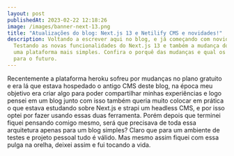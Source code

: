 ```yaml
---
layout: post
publishedAt: 2023-02-22 12:18:26
image: /images/banner-next-13.png
title: "Atualizações do blog: Next.js 13 e Netilify CMS e novidades!"
description: Voltando a escrever aqui no blog, e já começando com novidades!
  Testando as novas funcionalidades do Next.js 13 e também a mudança do CMS para
  uma plataforma mais simples. Confira o porquê das mudanças e qual os planos
  para o futuro.
---
```

Recentemente a plataforma heroku sofreu por mudanças no plano gratuito e era lá que estava hospedado o antigo CMS deste blog, na época meu objetivo era criar algo para poder compartilhar minhas experiências e logo pensei em um blog junto com isso  também queria muito colocar em prática o que estava estudando sobre Next.js e strapi um headless CMS, e por isso optei por fazer usando essas duas ferramenta. Porém depois que terminei fiquei pensando comigo mesmo, será que precisava de toda essa arquitetura apenas para um blog simples? Claro que para um ambiente de testes e projeto pessoal tudo é válido. Mas mesmo assim fiquei com essa pulga na orelha, deixei assim e fui tocando a vida.